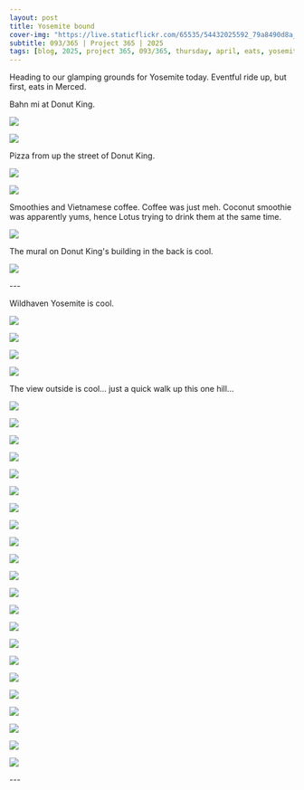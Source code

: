 ```yaml
---
layout: post
title: Yosemite bound
cover-img: "https://live.staticflickr.com/65535/54432025592_79a8490d8a_h.jpg"
subtitle: 093/365 | Project 365 | 2025
tags: [blog, 2025, project 365, 093/365, thursday, april, eats, yosemite, merced, spring break]
---
```

<style>
  .intro-header.big-img {
    background-position:center; 
  }
</style>
Heading to our glamping grounds for Yosemite today. Eventful ride up, but first, eats in Merced.

Bahn mi at Donut King.
<p class="post-img-wrap">
  <img src="https://live.staticflickr.com/65535/54429663083_8f3a706d6b_h.jpg">
</p>
<p class="post-img-wrap">
  <img src="https://live.staticflickr.com/65535/54429787875_96ecaa80e5_h.jpg">
</p>
Pizza from up the street of Donut King.
<p class="post-img-wrap">
  <img src="https://live.staticflickr.com/65535/54429413801_11b9e041e9_h.jpg">
</p>
<p class="post-img-wrap">
  <img src="https://live.staticflickr.com/65535/54428554097_7cad2d7bfe_h.jpg">
</p>
Smoothies and Vietnamese coffee. Coffee was just meh. Coconut smoothie was apparently yums, hence Lotus trying to drink them at the same time.
<p class="post-img-wrap">
  <img src="https://live.staticflickr.com/65535/54430344218_b41d39114c_h.jpg">
</p>
The mural on Donut King's building in the back is cool.
<p class="post-img-wrap">
  <img src="https://live.staticflickr.com/65535/54430806991_1f65e33243_h.jpg">
</p>
---

Wildhaven Yosemite is cool.
<p class="post-img-wrap">
  <img src="https://live.staticflickr.com/65535/54431190075_0d6a0a33e5_h.jpg">
</p>
<p class="post-img-wrap">
  <img src="https://live.staticflickr.com/65535/54431064808_b62c9ce6b8_h.jpg">
</p>
<p class="post-img-wrap">
  <img src="https://live.staticflickr.com/65535/54431194210_9e6a439014_h.jpg">
</p>
<p class="post-img-wrap">
  <img src="https://live.staticflickr.com/65535/54429959462_1a47616de7_h.jpg">
</p>
The view outside is cool... just a quick walk up this one hill...
<p class="post-img-wrap">
  <img src="https://live.staticflickr.com/65535/54429962212_9e6b1b352a_h.jpg">
</p>
<p class="post-img-wrap">
  <img src="https://live.staticflickr.com/65535/54431017189_17268f2716_h.jpg">
</p>
<p class="post-img-wrap">
  <img src="https://live.staticflickr.com/65535/54429961952_a029989a17_h.jpg">
</p>
<p class="post-img-wrap">
  <img src="https://live.staticflickr.com/65535/54431197020_cbd287886d_h.jpg">
</p>
<p class="post-img-wrap">
  <img src="https://live.staticflickr.com/65535/54429965077_368dcbfe23_h.jpg">
</p>
<p class="post-img-wrap">
  <img src="https://live.staticflickr.com/65535/54430817131_badbb1f8bd_h.jpg">
</p>
<p class="post-img-wrap">
  <img src="https://live.staticflickr.com/65535/54431070983_fb90c51e03_h.jpg">
</p>
<p class="post-img-wrap">
  <img src="https://live.staticflickr.com/65535/54431071368_32b99f7f01_h.jpg">
</p>
<p class="post-img-wrap">
  <img src="https://live.staticflickr.com/65535/54431071723_abada755b1_h.jpg">
</p>
<p class="post-img-wrap">
  <img src="https://live.staticflickr.com/65535/54432587274_9deea1e735_h.jpg">
</p>
<p class="post-img-wrap">
  <img src="https://live.staticflickr.com/65535/54433143020_b824029ab7_h.jpg">
</p>
<p class="post-img-wrap">
  <img src="https://live.staticflickr.com/65535/54433019828_a5c612a83b_h.jpg">
</p>
<p class="post-img-wrap">
  <img src="https://live.staticflickr.com/65535/54433019828_a5c612a83b_h.jpg">
</p>
<p class="post-img-wrap">
  <img src="https://live.staticflickr.com/65535/54432766111_68805b5e55_h.jpg">
</p>
<p class="post-img-wrap">
  <img src="https://live.staticflickr.com/65535/54433020288_9498d04b94_h.jpg">
</p>
<p class="post-img-wrap">
  <img src="https://live.staticflickr.com/65535/54431911817_b8c0b10da0_h.jpg">
</p>
<p class="post-img-wrap">
  <img src="https://live.staticflickr.com/65535/54432881051_38ae45d059_h.jpg">
</p>
<p class="post-img-wrap">
  <img src="https://live.staticflickr.com/65535/54433144275_ee4dbf7b23_h.jpg">
</p>
<p class="post-img-wrap">
  <img src="https://live.staticflickr.com/65535/54433135368_db233b1497_h.jpg">
</p>
<p class="post-img-wrap">
  <img src="https://live.staticflickr.com/65535/54433134778_a8ab91932e_h.jpg">
</p>
<p class="post-img-wrap">
  <img src="https://live.staticflickr.com/65535/54432881351_7c8bcf16bf_h.jpg">
</p>
<p class="post-img-wrap">
  <img src="https://live.staticflickr.com/65535/54432025592_79a8490d8a_h.jpg">
</p>
---
